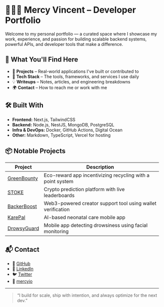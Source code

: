 # 🧑🏽‍💻 Mercy Vincent – Developer Portfolio

Welcome to my personal portfolio — a curated space where I showcase my work, experience, and passion for building scalable backend systems, powerful APIs, and developer tools that make a difference.

## 🚀 What You'll Find Here

- 📂 **Projects** – Real-world applications I've built or contributed to
- 🧠 **Tech Stack** – The tools, frameworks, and services I use daily
- 💡 **Writeups** – Notes, articles, and engineering breakdowns
- 🌍 **Contact** – How to reach me or work with me

## 🛠️ Built With

- **Frontend:** Next.js, TailwindCSS
- **Backend:** Node.js, NestJS, MongoDB, PostgreSQL
- **Infra & DevOps:** Docker, GitHub Actions, Digital Ocean
- **Other:** Markdown, TypeScript, Vercel for hosting

## 📦 Notable Projects

| Project       | Description                                                 |
|---------------|-------------------------------------------------------------|
| [GreenBounty](https://green-bounty.vercel.app) | Eco-reward app incentivizing recycling with a point system |
| [STOKE](https://stoke-predict.vercel.app)     | Crypto prediction platform with live leaderboards          |
| [BackerBoost](https://github.com/mercyio/cardano) | Web3-powered creator support tool using wallet verification |
| [KarePal](https://karepal-frontend.vercel.app)       | AI-based neonatal care mobile app                         |
| [DrowsyGuard](https://github.com/mercyio/drowsyGuardBackend) | Mobile app detecting drowsiness using facial monitoring   |

## 📬 Contact

- 🔗 [GitHub](https://github.com/mercyio)
- 💼 [LinkedIn](https://linkedin.com/in/mercyvincent)
- 🐦 [Twitter](https://twitter.com/IMercyio)
- 📧 [mercyio](https://mercyio-portfolio.vercel.app)

---

> “I build for scale, ship with intention, and always optimize for the next dev.”
